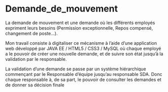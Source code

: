 # Demande_de_mouvement


La demande de mouvement et une demande où les différents employés expriment leurs besoins (Permission exceptionnelle, Repos compensé, changement de poste…).

Mon travail consiste à digitaliser ce mécanisme à l’aide d’une application web développé par JAVA EE / HTML5 / CSS3 / MySQL où chaque employé a le pouvoir de créer une nouvelle demande, et de suivre son état jusqu’à la validation par le responsable.

La validation d’une demande se passe par un système hiérarchique commençant par le Responsable d’équipe jusqu’au responsable SDA.
Donc chaque responsable à, de sa part, le pouvoir de consulter les demandes et de donner sa décision finale

